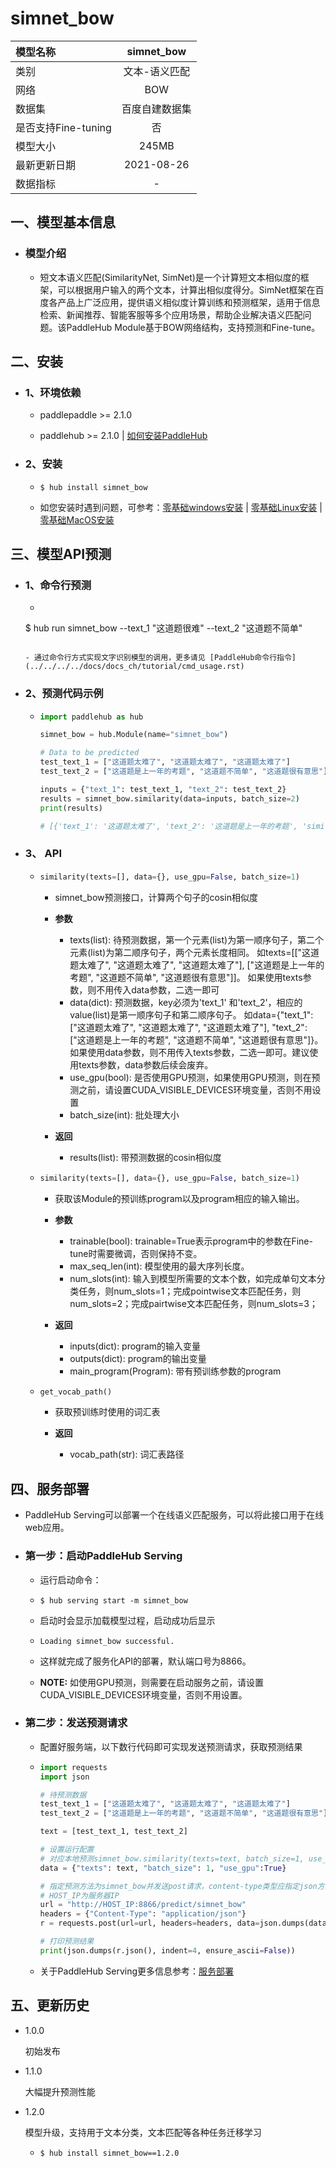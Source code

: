 # simnet_bow
|模型名称|simnet_bow|
| :--- | :---: | 
|类别|文本-语义匹配|
|网络|BOW|
|数据集|百度自建数据集|
|是否支持Fine-tuning|否|
|模型大小|245MB|
|最新更新日期|2021-08-26|
|数据指标|-|


## 一、模型基本信息

- ### 模型介绍

  - 短文本语义匹配(SimilarityNet, SimNet)是一个计算短文本相似度的框架，可以根据用户输入的两个文本，计算出相似度得分。SimNet框架在百度各产品上广泛应用，提供语义相似度计算训练和预测框架，适用于信息检索、新闻推荐、智能客服等多个应用场景，帮助企业解决语义匹配问题。该PaddleHub Module基于BOW网络结构，支持预测和Fine-tune。

## 二、安装

- ### 1、环境依赖

  - paddlepaddle >= 2.1.0

  - paddlehub >= 2.1.0    | [如何安装PaddleHub](../../../../docs/docs_ch/get_start/installation.rst)

- ### 2、安装

  - ```shell
    $ hub install simnet_bow
    ```

  - 如您安装时遇到问题，可参考：[零基础windows安装](../../../../docs/docs_ch/get_start/windows_quickstart.md)
 | [零基础Linux安装](../../../../docs/docs_ch/get_start/linux_quickstart.md) | [零基础MacOS安装](../../../../docs/docs_ch/get_start/mac_quickstart.md)

## 三、模型API预测

- ### 1、命令行预测

  - ```shell
  $ hub run simnet_bow --text_1 "这道题很难" --text_2 "这道题不简单"
  ```

  - 通过命令行方式实现文字识别模型的调用，更多请见 [PaddleHub命令行指令](../../../../docs/docs_ch/tutorial/cmd_usage.rst)

- ### 2、预测代码示例

  - ```python
    import paddlehub as hub

    simnet_bow = hub.Module(name="simnet_bow")

    # Data to be predicted
    test_text_1 = ["这道题太难了", "这道题太难了", "这道题太难了"]
    test_text_2 = ["这道题是上一年的考题", "这道题不简单", "这道题很有意思"]

    inputs = {"text_1": test_text_1, "text_2": test_text_2}
    results = simnet_bow.similarity(data=inputs, batch_size=2)
    print(results)

    # [{'text_1': '这道题太难了', 'text_2': '这道题是上一年的考题', 'similarity': 0.689}, {'text_1': '这道题太难了', 'text_2': '这道题不简单', 'similarity': 0.855}, {'text_1': '这道题太难了', 'text_2': '这道题很有意思', 'similarity': 0.8166}]
    ```
  
- ### 3、 API

  - ```python
    similarity(texts=[], data={}, use_gpu=False, batch_size=1)
    ```

    - simnet_bow预测接口，计算两个句子的cosin相似度

    - **参数**

      - texts(list): 待预测数据，第一个元素(list)为第一顺序句子，第二个元素(list)为第二顺序句子，两个元素长度相同。
        如texts=[["这道题太难了", "这道题太难了", "这道题太难了"], ["这道题是上一年的考题", "这道题不简单", "这道题很有意思"]]。
        如果使用texts参数，则不用传入data参数，二选一即可
      - data(dict): 预测数据，key必须为'text_1' 和'text_2'，相应的value(list)是第一顺序句子和第二顺序句子。
        如data={"text_1": ["这道题太难了", "这道题太难了", "这道题太难了"], "text_2": ["这道题是上一年的考题", "这道题不简单", "这道题很有意思"]}。
        如果使用data参数，则不用传入texts参数，二选一即可。建议使用texts参数，data参数后续会废弃。
      - use_gpu(bool): 是否使用GPU预测，如果使用GPU预测，则在预测之前，请设置CUDA_VISIBLE_DEVICES环境变量，否则不用设置
      - batch_size(int): 批处理大小

    - **返回**

      - results(list): 带预测数据的cosin相似度

  - ```python
    similarity(texts=[], data={}, use_gpu=False, batch_size=1)
    ```

    - 获取该Module的预训练program以及program相应的输入输出。

    - **参数**

      - trainable(bool): trainable=True表示program中的参数在Fine-tune时需要微调，否则保持不变。
      - max_seq_len(int): 模型使用的最大序列长度。
      - num_slots(int): 输入到模型所需要的文本个数，如完成单句文本分类任务，则num_slots=1；完成pointwise文本匹配任务，则num_slots=2；完成pairtwise文本匹配任务，则num_slots=3；

    - **返回**

      - inputs(dict): program的输入变量
      - outputs(dict): program的输出变量
      - main_program(Program): 带有预训练参数的program

  - ```python
    get_vocab_path()
    ```
    - 获取预训练时使用的词汇表

    - **返回**

      - vocab_path(str): 词汇表路径

## 四、服务部署

- PaddleHub Serving可以部署一个在线语义匹配服务，可以将此接口用于在线web应用。

- ### 第一步：启动PaddleHub Serving

  - 运行启动命令：

  - ```shell
    $ hub serving start -m simnet_bow
    ```

  - 启动时会显示加载模型过程，启动成功后显示

  - ```shell
    Loading simnet_bow successful.
    ```

  - 这样就完成了服务化API的部署，默认端口号为8866。

  - **NOTE:** 如使用GPU预测，则需要在启动服务之前，请设置CUDA_VISIBLE_DEVICES环境变量，否则不用设置。

- ### 第二步：发送预测请求

  - 配置好服务端，以下数行代码即可实现发送预测请求，获取预测结果

  - ```python
    import requests
    import json

    # 待预测数据
    test_text_1 = ["这道题太难了", "这道题太难了", "这道题太难了"]
    test_text_2 = ["这道题是上一年的考题", "这道题不简单", "这道题很有意思"]

    text = [test_text_1, test_text_2]

    # 设置运行配置
    # 对应本地预测simnet_bow.similarity(texts=text, batch_size=1, use_gpu=True)
    data = {"texts": text, "batch_size": 1, "use_gpu":True}

    # 指定预测方法为simnet_bow并发送post请求，content-type类型应指定json方式
    # HOST_IP为服务器IP
    url = "http://HOST_IP:8866/predict/simnet_bow"
    headers = {"Content-Type": "application/json"}
    r = requests.post(url=url, headers=headers, data=json.dumps(data))

    # 打印预测结果
    print(json.dumps(r.json(), indent=4, ensure_ascii=False))
    ```

  - 关于PaddleHub Serving更多信息参考：[服务部署](../../../../docs/docs_ch/tutorial/serving.md)

## 五、更新历史

* 1.0.0

  初始发布

* 1.1.0

  大幅提升预测性能

* 1.2.0

  模型升级，支持用于文本分类，文本匹配等各种任务迁移学习
  - ```shell
    $ hub install simnet_bow==1.2.0
    ```
